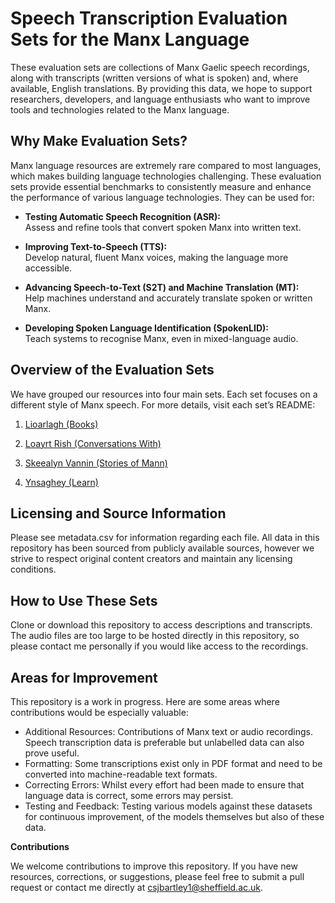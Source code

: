 # Speech Transcription Evaluation Sets for the Manx Language

These evaluation sets are collections of Manx Gaelic speech recordings, along with transcripts (written versions of what is spoken) and, where available, English translations. By providing this data, we hope to support researchers, developers, and language enthusiasts who want to improve tools and technologies related to the Manx language.

## Why Make Evaluation Sets?

Manx language resources are extremely rare compared to most languages, which makes building language technologies challenging. These evaluation sets provide essential benchmarks to consistently measure and enhance the performance of various language technologies. They can be used for:

- **Testing Automatic Speech Recognition (ASR):**  
  Assess and refine tools that convert spoken Manx into written text.

- **Improving Text-to-Speech (TTS):**  
  Develop natural, fluent Manx voices, making the language more accessible.

- **Advancing Speech-to-Text (S2T) and Machine Translation (MT):**  
  Help machines understand and accurately translate spoken or written Manx.

- **Developing Spoken Language Identification (SpokenLID):**  
  Teach systems to recognise Manx, even in mixed-language audio.

## Overview of the Evaluation Sets

We have grouped our resources into four main sets. Each set focuses on a different style of Manx speech. For more details, visit each set’s README:


1. [Lioarlagh (Books)](https://github.com/Manx-Language/manx-speech-transcription-eval/blob/main/Lioarlagh/README.md)

2. [Loayrt Rish (Conversations With)](https://github.com/Manx-Language/manx-speech-transcription-eval/blob/main/Loayrt_Rish/README.md)

3. [Skeealyn Vannin (Stories of Mann)](https://github.com/Manx-Language/manx-speech-transcription-eval/blob/main/Skeealyn_Vannin/README.md)

4. [Ynsaghey (Learn)](https://github.com/Manx-Language/manx-speech-transcription-eval/blob/main/Ynsaghey/README.md)

## Licensing and Source Information

Please see metadata.csv for information regarding each file. All data in this repository has been sourced from publicly available sources, however we strive to respect original content creators and maintain any licensing conditions.

## How to Use These Sets

Clone or download this repository to access descriptions and transcripts. The audio files are too large to be hosted directly in this repository, so please contact me personally if you would like access to the recordings.

## Areas for Improvement

This repository is a work in progress. Here are some areas where contributions would be especially valuable:

* Additional Resources: Contributions of Manx text or audio recordings. Speech transcription data is preferable but unlabelled data can also prove useful.
* Formatting: Some transcriptions exist only in PDF format and need to be converted into machine-readable text formats.
* Correcting Errors: Whilst every effort had been made to ensure that language data is correct, some errors may persist.
* Testing and Feedback: Testing various models against these datasets for continuous improvement, of the models themselves but also of these data.

**Contributions**

We welcome contributions to improve this repository. If you have new resources, corrections, or suggestions, please feel free to submit a pull request or contact me directly at csjbartley1@sheffield.ac.uk.
